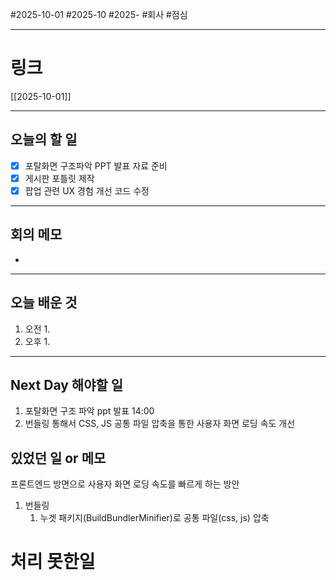#2025-10-01 #2025-10 #2025- 
#회사 #점심 

------
# 링크 
[[2025-10-01]]

---
## 오늘의 할 일
- [x] 포탈화면 구조파악 PPT 발표 자료 준비
- [x] 게시판 포틀릿 제작 
- [x] 팝업 관련 UX 경험 개선 코드 수정
---
## 회의 메모
- 
---
## 오늘 배운 것
1. 오전
    1. 
2. 오후
    1. 
---
## Next Day 해야할 일
1. 포탈화면 구조 파악 ppt 발표 14:00 
2. 번들링 통해서 CSS, JS 공통 파일 압축을 통한 사용자 화면 로딩 속도 개선


## 있었던 일 or 메모
프론트엔드 방면으로 사용자 화면 로딩 속도를 빠르게 하는 방안
1. 번들링
    1. 누겟 패키지(BuildBundlerMinifier)로 공통 파일(css, js) 압축

# 처리 못한일